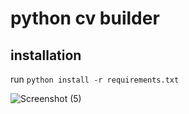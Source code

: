# python cv builder

## installation
run `python install -r requirements.txt`

![Screenshot (5)](https://user-images.githubusercontent.com/102673413/160850881-39540d69-27c2-4081-ae9f-f72d4a7cc09b.png)
